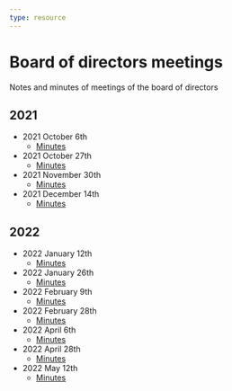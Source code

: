 ```yaml
---
type: resource
---
```


# Board of directors meetings

Notes and minutes of meetings of the board of directors

## 2021

* 2021 October 6th
  * [Minutes](2021-10-06-minutes.md)
* 2021 October 27th
  * [Minutes](2021-10-27-minutes.md)
* 2021 November 30th
  * [Minutes](2021-11-30-minutes.md)
* 2021 December 14th
  * [Minutes](2021-12-14-minutes.md)

## 2022

* 2022 January 12th
  * [Minutes](2022-01-12-minutes.md)
* 2022 January 26th
  * [Minutes](2022-01-26-minutes.md)
* 2022 February 9th
  * [Minutes](2022-02-09-minutes.md)
* 2022 February 28th
  * [Minutes](2022-02-28-minutes.md)
* 2022 April 6th
  * [Minutes](2022-04-06-minutes.md)
* 2022 April 28th
  * [Minutes](2022-04-26-minutes.md)
* 2022 May 12th
  * [Minutes](2022-05-12-minutes.md)
